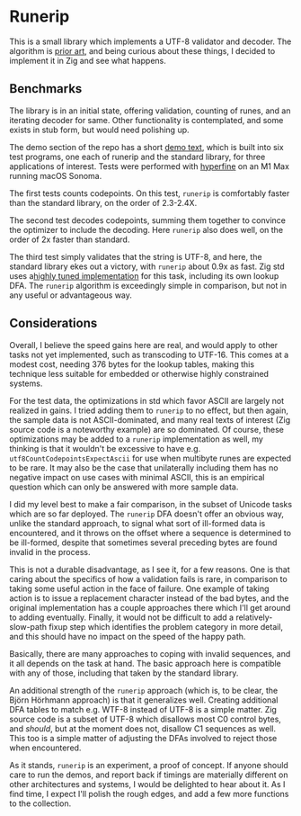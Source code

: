 # Runerip

This is a small library which implements a UTF-8 validator and decoder.  The algorithm is [prior art](https://bjoern.hoehrmann.de/utf-8/decoder/dfa/), and being curious about these things, I decided to implement it in Zig and see what happens.

## Benchmarks

The library is in an initial state, offering validation, counting of runes, and an iterating decoder for same.  Other functionality is contemplated, and some exists in stub form, but would need polishing up.

The demo section of the repo has a short [demo text](demo/utf-8-demo.txt), which is built into six test programs, one each of runerip and the standard library, for three applications of interest.  Tests were performed with [hyperfine](https://github.com/sharkdp/hyperfine) on an M1 Max running macOS Sonoma.

The first tests counts codepoints.  On this test, `runerip` is comfortably faster than the standard library, on the order of 2.3-2.4X.

The second test decodes codepoints, summing them together to convince the optimizer to include the decoding.  Here `runerip` also does well, on the order of 2x faster than standard.

The third test simply validates that the string is UTF-8, and here, the standard library ekes out a victory, with `runerip` about 0.9x as fast.  Zig std uses a[highly tuned implementation](https://ziglang.org/documentation/master/std/#std.unicode.utf8ValidateSliceImpl) for this task, including its own lookup DFA.  The `runerip` algorithm is exceedingly simple in comparison, but not in any useful or advantageous way.

## Considerations

Overall, I believe the speed gains here are real, and would apply to other tasks not yet implemented, such as transcoding to UTF-16.  This comes at a modest cost, needing 376 bytes for the lookup tables, making this technique less suitable for embedded or otherwise highly constrained systems.

For the test data, the optimizations in std which favor ASCII are largely not realized in gains.  I tried adding them to `runerip` to no effect, but then again, the sample data is not ASCII-dominated, and many real texts of interest (Zig source code is a noteworthy example) are so dominated.  Of course, these optimizations may be added to a `runerip` implementation as well, my thinking is that it wouldn't be excessive to have e.g. `utf8CountCodepointsExpectAscii` for use when multibyte runes are expected to be rare.  It may also be the case that unilaterally including them has no negative impact on use cases with minimal ASCII, this is an empirical question which can only be answered with more sample data.

I did my level best to make a fair comparison, in the subset of Unicode tasks which are so far deployed.  The `runerip` DFA doesn't offer an obvious way, unlike the standard approach, to signal what sort of ill-formed data is encountered, and it throws on the offset where a sequence is determined to be ill-formed, despite that sometimes several preceding bytes are found invalid in the process.

This is not a durable disadvantage, as I see it, for a few reasons.  One is that caring about the specifics of how a validation fails is rare, in comparison to taking some useful action in the face of failure.  One example of taking action is to issue a replacement character instead of the bad bytes, and the original implementation has a couple approaches there which I'll get around to adding eventually.  Finally, it would not be difficult to add a relatively-slow-path fixup step which identifies the problem category in more detail, and this should have no impact on the speed of the happy path.

Basically, there are many approaches to coping with invalid sequences, and it all depends on the task at hand.  The basic approach here is compatible with any of those, including that taken by the standard library.

An additional strength of the `runerip` approach (which is, to be clear, the Björn Hörhmann approach) is that it generalizes well.  Creating additional DFA tables to match e.g. WTF-8 instead of UTF-8 is a simple matter.  Zig source code is a subset of UTF-8 which disallows most C0 control bytes, and _should_, but at the moment does not, disallow C1 sequences as well.  This too is a simple matter of adjusting the DFAs involved to reject those when encountered.

As it stands, `runerip` is an experiment, a proof of concept.  If anyone should care to run the demos, and report back if timings are materially different on other architectures and systems, I would be delighted to hear about it.  As I find time, I expect I'll polish the rough edges, and add a few more functions to the collection.
